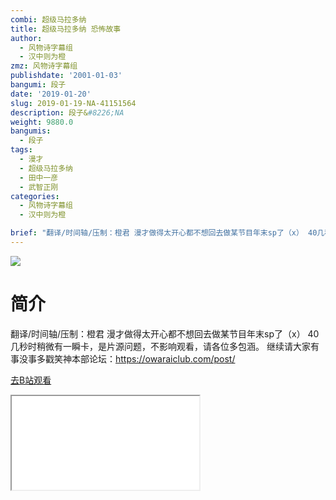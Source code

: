 ```yaml
---
combi: 超级马拉多纳
title: 超级马拉多纳 恐怖故事
author:
  - 风物诗字幕组
  - 汉中则为橙
zmz: 风物诗字幕组
publishdate: '2001-01-03'
bangumi: 段子
date: '2019-01-20'
slug: 2019-01-19-NA-41151564
description: 段子&#8226;NA
weight: 9880.0
bangumis:
  - 段子
tags:
  - 漫才
  - 超级马拉多纳
  - 田中一彦
  - 武智正刚
categories:
  - 风物诗字幕组
  - 汉中则为橙

brief: "翻译/时间轴/压制：橙君 漫才做得太开心都不想回去做某节目年末sp了（x） 40几秒时稍微有一瞬卡，是片源问题，不影响观看，请各位多包涵。 继续请大家有事没事多戳笑神本部论坛：https://owaraiclub.com/post/"
---
```

![](https://i.imgur.com/gReA4xr.jpg)
# 简介  
翻译/时间轴/压制：橙君
漫才做得太开心都不想回去做某节目年末sp了（x）
40几秒时稍微有一瞬卡，是片源问题，不影响观看，请各位多包涵。
继续请大家有事没事多戳笑神本部论坛：https://owaraiclub.com/post/  

[去B站观看](https://www.bilibili.com/video/av41151564/)
<div class ="resp-container"><iframe class="testiframe" src="//player.bilibili.com/player.html?aid=41151564"", scrolling="no", allowfullscreen="true" > </iframe></div> 
